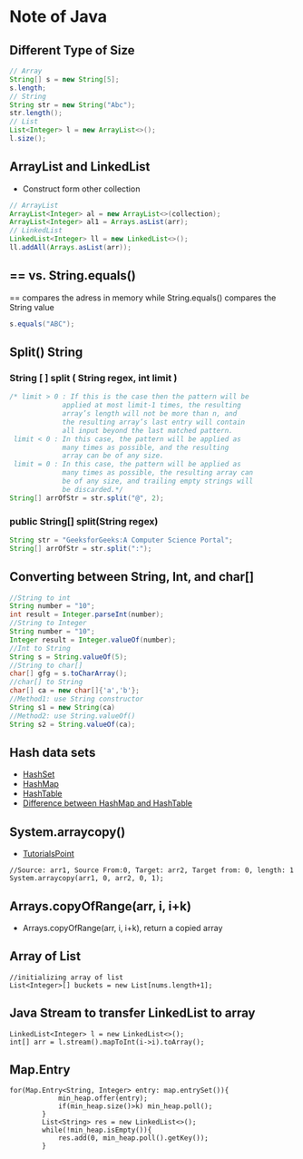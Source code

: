 # Note of Java
## Different Type of Size
```Java
// Array
String[] s = new String[5];
s.length;
// String
String str = new String("Abc");
str.length();
// List
List<Integer> l = new ArrayList<>();
l.size();
```

## ArrayList and LinkedList
* Construct form other collection
```Java
// ArrayList
ArrayList<Integer> al = new ArrayList<>(collection);
ArrayList<Integer> al1 = Arrays.asList(arr);
// LinkedList
LinkedList<Integer> ll = new LinkedList<>();
ll.addAll(Arrays.asList(arr));
```
## == vs. String.equals()
== compares the adress in memory while String.equals() compares the String value
```Java
s.equals("ABC");
```
## Split() String
### String [ ] split ( String regex, int limit )
```Java
/* limit > 0 : If this is the case then the pattern will be
             applied at most limit-1 times, the resulting 
             array’s length will not be more than n, and 
             the resulting array’s last entry will contain
             all input beyond the last matched pattern.
 limit < 0 : In this case, the pattern will be applied as
             many times as possible, and the resulting 
             array can be of any size.
 limit = 0 : In this case, the pattern will be applied as 
             many times as possible, the resulting array can 
             be of any size, and trailing empty strings will
             be discarded.*/
String[] arrOfStr = str.split("@", 2);
```
### public String[] split(String regex)
```Java
String str = "GeeksforGeeks:A Computer Science Portal"; 
String[] arrOfStr = str.split(":"); 
```
## Converting between String, Int, and char[]
```Java
//String to int
String number = "10";
int result = Integer.parseInt(number);
//String to Integer
String number = "10";
Integer result = Integer.valueOf(number);	
//Int to String
String s = String.valueOf(5);
//String to char[]
char[] gfg = s.toCharArray();
//char[] to String
char[] ca = new char[]{'a','b'};
//Method1: use String constructor
String s1 = new String(ca)
//Method2: use String.valueOf()
String s2 = String.valueOf(ca);
```
## Hash data sets
* [HashSet](https://docs.oracle.com/javase/7/docs/api/java/util/HashSet.html)
* [HashMap](https://docs.oracle.com/javase/8/docs/api/java/util/HashMap.html)
* [HashTable](https://docs.oracle.com/javase/8/docs/api/java/util/Hashtable.html)
* [Difference between HashMap and HashTable](https://www.geeksforgeeks.org/differences-between-hashmap-and-hashtable-in-java/)

## System.arraycopy()
* [TutorialsPoint](https://www.tutorialspoint.com/java/lang/system_arraycopy.html)
```
//Source: arr1, Source From:0, Target: arr2, Target from: 0, length: 1
System.arraycopy(arr1, 0, arr2, 0, 1);
```

## Arrays.copyOfRange(arr, i, i+k)
* Arrays.copyOfRange(arr, i, i+k), return a copied array

## Array of List
```
//initializing array of list
List<Integer>[] buckets = new List[nums.length+1];
```

## Java Stream to transfer LinkedList to array
```
LinkedList<Integer> l = new LinkedList<>();
int[] arr = l.stream().mapToInt(i->i).toArray();
```
## Map.Entry
```
for(Map.Entry<String, Integer> entry: map.entrySet()){
            min_heap.offer(entry);
            if(min_heap.size()>k) min_heap.poll();
        }
        List<String> res = new LinkedList<>();
        while(!min_heap.isEmpty()){
            res.add(0, min_heap.poll().getKey());
        }
```
